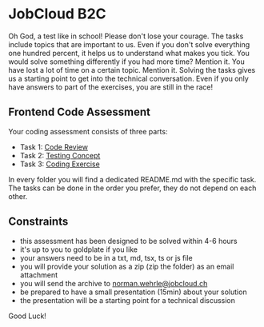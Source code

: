 # JobCloud B2C

Oh God, a test like in school! Please don't lose your courage. The tasks include topics that are important to us. Even if you don't solve everything one hundred percent, it helps us to understand what makes you tick. You would solve something differently if you had more time? Mention it. You have lost a lot of time on a certain topic. Mention it. Solving the tasks gives us a starting point to get into the technical conversation. Even if you only have answers to part of the exercises, you are still in the race!

## Frontend Code Assessment

Your coding assessment consists of three parts:

- Task 1: [Code Review](task_1/README.md)
- Task 2: [Testing Concept](task_2/README.md)
- Task 3: [Coding Exercise](task_3/README.md)

In every folder you will find a dedicated README.md with the specific task. The tasks can be done in the order you prefer,
they do not depend on each other.

## Constraints

- this assessment has been designed to be solved within 4-6 hours
- it's up to you to goldplate if you like
- your answers need to be in a txt, md, tsx, ts or js file
- you will provide your solution as a zip (zip the folder) as an email attachment
- you will send the archive to norman.wehrle@jobcloud.ch 
- be prepared to have a small presentation (15min) about your solution
- the presentation will be a starting point for a technical discussion

Good Luck!